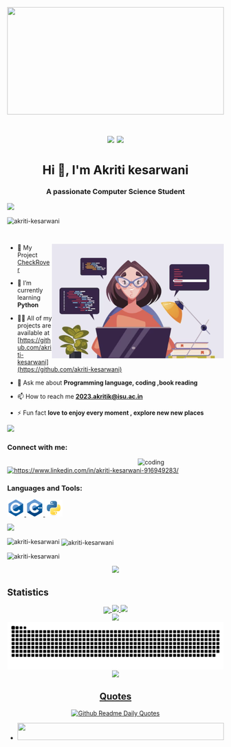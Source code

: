 <div align="center">
<img src="https://media3.giphy.com/media/NKEt9elQ5cR68/giphy.gif" align="center"  height="250" style="width: 100%" width="1000"/>
</div>


<h1 align="center">
    <img src="https://readme-typing-svg.herokuapp.com/?font=Righteous&size=35&center=true&vCenter=true&width=500&height=70&duration=5000&lines=Welcome+to+my+GitHub!;" />
    <img src="https://user-images.githubusercontent.com/73097560/115834477-dbab4500-a447-11eb-908a-139a6edaec5c.gif">
</h1>
<h1 align="center">Hi 👋, I'm Akriti kesarwani</h1>
<h3 align="center">A passionate Computer Science Student</h3>
<img src="https://user-images.githubusercontent.com/73097560/115834477-dbab4500-a447-11eb-908a-139a6edaec5c.gif">
<p align="left"> <img src="https://komarev.com/ghpvc/?username=akriti-kesarwani&label=Profile%20views&color=0e75b6&style=flat" alt="akriti-kesarwani" /> </p>

<p align="left"> <a href="https://twitter.com/" target="blank"><img src="https://img.shields.io/twitter/follow/?logo=twitter&style=for-the-badge" alt="" /></a> </p>
<img align="right" alt="Coding" width="400" src="https://github.com/akriti-kesarwani/akriti-kesarwani/blob/main/girlprog.png">

- 🔭 My Project [CheckRover](https://github.com/akriti-kesarwani/30Akritikesarwani_23_27_sem-1_Nocode.git)

- 🌱 I’m currently learning **Python**

- 👨‍💻 All of my projects are available at [https://github.com/akriti-kesarwani](https://github.com/akriti-kesarwani)

- 💬 Ask me about **Programming language, coding ,book reading**

- 📫 How to reach me **2023.akritik@isu.ac.in**

- ⚡ Fun fact **love to enjoy every moment , explore new new places**
<img src="https://user-images.githubusercontent.com/73097560/115834477-dbab4500-a447-11eb-908a-139a6edaec5c.gif">
<h3 align="left">Connect with me:</h3>
<img align="right" alt="coding" width="200" src="https://user-images.githubusercontent.com/74038190/212747657-7a8d59da-69c8-4110-8ea8-f8102fd0b413.gif">

<p align="left">
<a href="https://linkedin.com/in/https://www.linkedin.com/in/akriti-kesarwani-916949283/" target="blank"><img align="center" src="https://raw.githubusercontent.com/rahuldkjain/github-profile-readme-generator/master/src/images/icons/Social/linked-in-alt.svg" alt="https://www.linkedin.com/in/akriti-kesarwani-916949283/" height="30" width="40" /></a>
</p>

<h3 align="left">Languages and Tools:</h3>
<p align="left"> <a href="https://www.cprogramming.com/" target="_blank" rel="noreferrer"> <img src="https://raw.githubusercontent.com/devicons/devicon/master/icons/c/c-original.svg" alt="c" width="40" height="40"/> </a> <a href="https://www.w3schools.com/cpp/" target="_blank" rel="noreferrer"> <img src="https://raw.githubusercontent.com/devicons/devicon/master/icons/cplusplus/cplusplus-original.svg" alt="cplusplus" width="40" height="40"/> </a> <a href="https://www.python.org" target="_blank" rel="noreferrer"> <img src="https://raw.githubusercontent.com/devicons/devicon/master/icons/python/python-original.svg" alt="python" width="40" height="40"/> </a> </p>
<img src="https://user-images.githubusercontent.com/73097560/115834477-dbab4500-a447-11eb-908a-139a6edaec5c.gif">
<p><img align="left" src="https://github-readme-stats.vercel.app/api/top-langs?username=akriti-kesarwani&show_icons=true&locale=en&layout=compact" alt="akriti-kesarwani" /></p>

<p>&nbsp;<img align="center" src="https://github-readme-stats.vercel.app/api?username=akriti-kesarwani&show_icons=true&locale=en" alt="akriti-kesarwani" /></p>

<p><img align="center" src="https://github-readme-streak-stats.herokuapp.com/?user=akriti-kesarwani&" alt="akriti-kesarwani" /></p>



<p align="center">
    <img src="https://user-images.githubusercontent.com/73097560/115834477-dbab4500-a447-11eb-908a-139a6edaec5c.gif"><h2 align="left">Statistics</h2>
<div align="center">
<a href="https://github.com/akriti-kesarwani">
<img align="center" src="http://github-profile-summary-cards.vercel.app/api/cards/profile-details?username=akriti-kesarwani&theme=midnight_purple" height="250em" />
<img src="https://user-images.githubusercontent.com/73097560/115834477-dbab4500-a447-11eb-908a-139a6edaec5c.gif">
<img src="https://user-images.githubusercontent.com/73097560/115834477-dbab4500-a447-11eb-908a-139a6edaec5c.gif"/>

<div align="center">
    <img src="https://user-images.githubusercontent.com/73097560/115834477-dbab4500-a447-11eb-908a-139a6edaec5c.gif"/>
<img alt="snake eating my contributions" src="https://raw.githubusercontent.com/salesp07/salesp07/output/github-contribution-grid-snake.svg" />
    <img src="https://user-images.githubusercontent.com/73097560/115834477-dbab4500-a447-11eb-908a-139a6edaec5c.gif"/>


  <h2> Quotes </h2>
<div align="center">
    
</p>


[![Github Readme Daily Quotes](https://readme-daily-quotes.vercel.app/api?theme=vue)](https://github.com/cheehwatang/github-readme-daily-quotes)
- <img src="https://i.imgur.com/dBaSKWF.gif" height="40" width="100%">
<div align="center">
